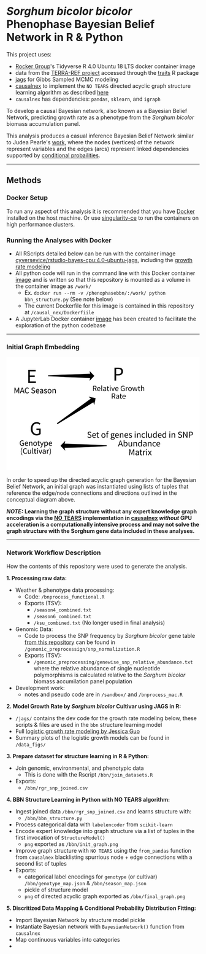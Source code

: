 # *Sorghum bicolor bicolor* Phenophase Bayesian Belief Network in R & Python

This project uses:

  - [Rocker Group](https://github.com/rocker-org)'s Tidyverse R 4.0 Ubuntu 18 LTS docker container image
  - data from the [TERRA-REF project](https://www.terraref.org/) accessed through the [traits](https://docs.ropensci.org/traits/) R package
  - [jags](https://mcmc-jags.sourceforge.io/) for Gibbs Sampled MCMC modeling
  - [causalnex](https://causalnex.readthedocs.io/en/latest/) to implement the `NO TEARS` directed acyclic graph structure learning algorithm as described [here](https://github.com/xunzheng/notears)
  - `causalnex` has dependencies: `pandas`, `sklearn`, and `igraph`

To develop a causal Bayesian network, also known as a Bayesian Belief Network,  predicting growth rate as a phenotype from the  *Sorghum bicolor* biomass accumulation panel.

This analysis produces a casual inference Bayesian Belief Network similar to Judea Pearle's [work](https://escholarship.org/content/qt53n4f34m/qt53n4f34m.pdf), where the nodes (vertices) of the network represent variables and the edges (arcs) represent linked dependencies supported by [conditional probailities](https://en.wikipedia.org/wiki/Conditional_probability#:~:text=In%20probability%20theory%2C%20conditional%20probability,or%20evidence%20has%20already%20occurred).


---


## Methods
### Docker Setup

To run any aspect of this analysis it is recommended that you have [Docker](https://www.docker.com/) installed on the host machine. Or use [singularity-ce](https://github.com/sylabs/singularity/releases) to run the containers on high performance clusters.

### Running the Analyses with Docker

- All RScripts detailed below can be run with the container image [cyversevice/rstudio-bayes-cpu:4.0-ubuntu-jags](https://hub.docker.com/layers/cyversevice/rstudio-bayes-cpu/4.0-ubuntu-jags/images/sha256-5a9b4017fd234bf007e556da07c5eee58ad5a4d3c5d429529a731241afe2365c?context=explore), including the [growth rate modeling](https://github.com/genophenoenvo/JAGS-logistic-growth) 
- All python code will run in the command line with this Docker container [image](https://hub.docker.com/r/rbartelme/pytorch-causalnex) and is written so that this repository is mounted as a volume in the container image as `/work/` 
  * Ex. `docker run --rm -v /phenophasebbn/:/work/ python bbn_structure.py` (See note below)
  * The current Dockerfile for this image is contained in this repository at `/causal_nex/Dockerfiile`
- A JupyterLab Docker container [image](https://hub.docker.com/r/rbartelme/jupyterlab-pytorch-causalnex) has been created to facilitate the exploration of the python codebase 

---

### Initial Graph Embedding

![Initial Graph](initial_concept.png)

In order to speed up the directed acyclic graph generation for the Bayesian Belief Network, an initial graph was instantiated using lists of tuples that reference the edge/node connections and directions outlined in the conceptual diagram above.

***NOTE:*** **Learning the graph structure without any expert knowledge graph encodings via the [NO TEARS](https://github.com/xunzheng/notears) implementation in [causalnex](https://causalnex.readthedocs.io/en/latest/) *without* GPU acceleration is a computationally intensive process and may not solve the graph structure with the Sorghum gene data included in these analyses.**

---

### Network Workflow Description

How the contents of this repository were used to generate the analysis.

**1. Processing raw data:**
  - Weather & phenotype data processing:
    * Code: `/bnprocess_functional.R`
    - Exports (TSV): 
      * `/season4_combined.txt`
      * `/season6_combined.txt`
      * `/ksu_combined.txt` (No longer used in final analysis)
  - Genomic Data:
    * Code to process the SNP frequency by *Sorghum bicolor* gene table [from this repository](https://github.com/genophenoenvo/genomic_data) can be found in `/genomic_preprocessign/snp_normalization.R`
    - Exports (TSV):
      * `/genomic_preprocessing/genewise_snp_relative_abundance.txt` where the relative abundance of single nucleotide polymorphisms is calculated relative to the *Sorghum bicolor* biomass accumilation panel population
  - Development work: 
    * notes and pseudo code are in `/sandbox/` and `/bnprocess_mac.R`

**2. Model Growth Rate by *Sorghum bicolor* Cultivar using JAGS in R:**
  - `/jags/` contains the dev code for the growth rate modeling below, these scripts & files are used in the `bbn` structure learning model
  - Full [logistic growth rate modeling by Jessica Guo](https://github.com/genophenoenvo/JAGS-logistic-growth)
  - Summary plots of the logistic growth models can be found in `/data_figs/`
 
**3. Prepare dataset for structure learning in R & Python:**
  - Join genomic, environmental, and phenotypic data
    * This is done with the Rscript `/bbn/join_datasets.R`
  - Exports:
    * `/bbn/rgr_snp_joined.csv`

**4. BBN Structure Learning in Python with NO TEARS algorithm:**
  - Ingest joined data `/bbn/rgr_snp_joined.csv` and learns structure  with:
    * `/bbn/bbn_structure.py`
  - Process categorical data with `labelencoder` from `scikit-learn`
  - Encode expert knowledge into graph structure via a list of tuples in the first invocation of `StructureModel()`
    * `png` exported as `/bbn/init_graph.png`
  - Improve graph structure with `NO TEARS` using the `from_pandas` function from `causalnex` blacklisting spurrious node + edge connections with a second list of tuples
  - Exports:
    * categorical label encodings for `genotype` (or cultivar) `/bbn/genotype_map.json` & `/bbn/season_map.json`
    * pickle of structure model
    * `png` of directed acyclic graph exported as `/bbn/final_graph.png`

**5. Discritized Data Mapping & Conditional Probability Distribution Fitting:**
  - Import Bayesian Network by structure model pickle
  - Instantiate Bayesian network with `BayesianNetwork()` function from `causalnex`
  - Map continuous variables into categories
  - 

